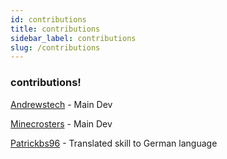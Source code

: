 ```yaml
---
id: contributions
title: contributions
sidebar_label: contributions
slug: /contributions
---
```


### contributions!

[Andrewstech](http://www.github/andrewstech.com) - Main Dev

[Minecrosters](https://github.com/minecrosters) - Main Dev

[Patrickbs96](https://github.com/patrickbs96) - Translated skill to German language



